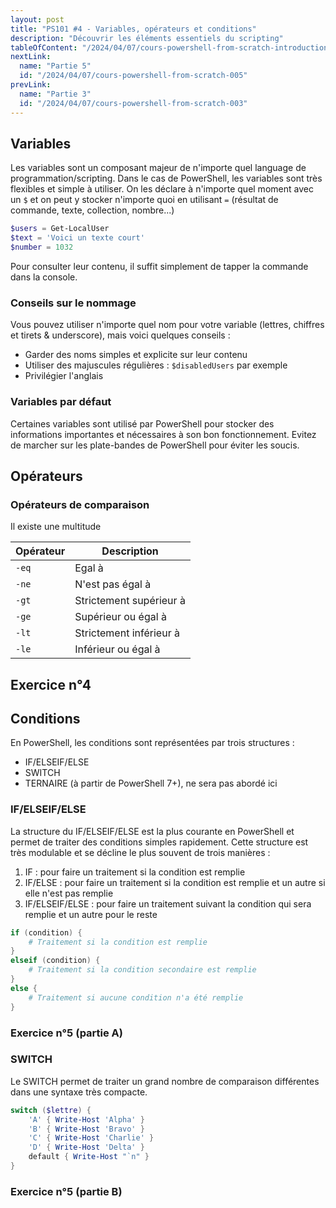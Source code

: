 ```yaml
---
layout: post
title: "PS101 #4 - Variables, opérateurs et conditions"
description: "Découvrir les éléments essentiels du scripting"
tableOfContent: "/2024/04/07/cours-powershell-from-scratch-introduction#table-des-matières"
nextLink:
  name: "Partie 5"
  id: "/2024/04/07/cours-powershell-from-scratch-005"
prevLink:
  name: "Partie 3"
  id: "/2024/04/07/cours-powershell-from-scratch-003"
---
```


## Variables

Les variables sont un composant majeur de n'importe quel language de programmation/scripting. Dans le cas de PowerShell, les variables sont très flexibles et simple à utiliser. On les déclare à n'importe quel moment avec un `$` et on peut y stocker n'importe quoi en utilisant `=` (résultat de commande, texte, collection, nombre...)

```powershell
$users = Get-LocalUser
$text = 'Voici un texte court'
$number = 1032
```

Pour consulter leur contenu, il suffit simplement de tapper la commande dans la console.

### Conseils sur le nommage

Vous pouvez utiliser n'importe quel nom pour votre variable (lettres, chiffres et tirets & underscore), mais voici quelques conseils :

- Garder des noms simples et explicite sur leur contenu
- Utiliser des majuscules régulières : `$disabledUsers` par exemple
- Privilégier l'anglais

### Variables par défaut

Certaines variables sont utilisé par PowerShell pour stocker des informations importantes et nécessaires à son bon fonctionnement. Evitez de marcher sur les plate-bandes de PowerShell pour éviter les soucis.

## Opérateurs

### Opérateurs de comparaison

Il existe une multitude

Opérateur | Description
--------- | -----------
`-eq` | Egal à
`-ne` | N'est pas égal à
`-gt` | Strictement supérieur à
`-ge` | Supérieur ou égal à
`-lt` | Strictement inférieur à
`-le` | Inférieur ou égal à

## Exercice n°4

## Conditions

En PowerShell, les conditions sont représentées par trois structures :

- IF/ELSEIF/ELSE
- SWITCH
- TERNAIRE (à partir de PowerShell 7+), ne sera pas abordé ici

### IF/ELSEIF/ELSE

La structure du IF/ELSEIF/ELSE est la plus courante en PowerShell et permet de traiter des conditions simples rapidement. Cette structure est très modulable et se décline le plus souvent de trois manières :

1. IF : pour faire un traitement si la condition est remplie
2. IF/ELSE : pour faire un traitement si la condition est remplie et un autre si elle n'est pas remplie
3. IF/ELSEIF/ELSE : pour faire un traitement suivant la condition qui sera remplie et un autre pour le reste

```powershell
if (condition) {
    # Traitement si la condition est remplie
}
elseif (condition) {
    # Traitement si la condition secondaire est remplie
}
else {
    # Traitement si aucune condition n'a été remplie
}
```

### Exercice n°5 (partie A)

### SWITCH

Le SWITCH permet de traiter un grand nombre de comparaison différentes dans une syntaxe très compacte.

```powershell
switch ($lettre) {
    'A' { Write-Host 'Alpha' }
    'B' { Write-Host 'Bravo' }
    'C' { Write-Host 'Charlie' }
    'D' { Write-Host 'Delta' }
    default { Write-Host "`n" }
}
```

### Exercice n°5 (partie B)

```powershell

```
